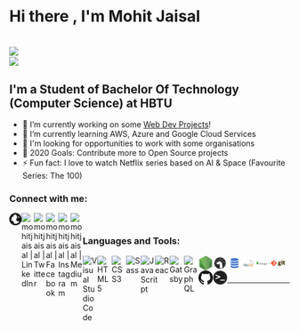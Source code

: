 # Hi there , I'm Mohit Jaisal 
<br>
<img align="center" src="https://komarev.com/ghpvc/?username=mohitjaisal&color=orange" />
<br>
<img align="center" src="https://img.shields.io/badge/mohitjaisal.com-website-orange" />

## I'm a Student of Bachelor Of Technology (Computer Science) at HBTU

- 🔭 I’m currently working on some [Web Dev Projects][website]!
- 🌱 I’m currently learning AWS, Azure and Google Cloud Services
- 👯 I'm looking for opportunities to work with some organisations
- 🥅 2020 Goals: Contribute more to Open Source projects
- ⚡ Fun fact: I love to watch Netflix series based on AI & Space (Favourite Series: The 100)


### Connect with me:

[<img align="left" alt="mohitjaisal.com" width="22px" src="https://raw.githubusercontent.com/iconic/open-iconic/master/svg/globe.svg" />][website]
[<img align="left" alt="mohitjaisal | LinkedIn" width="22px" src="https://cdn.jsdelivr.net/npm/simple-icons@v3/icons/linkedin.svg" />][linkedin]
[<img align="left" alt="mohitjaisal | Twitter" width="22px" src="https://cdn.jsdelivr.net/npm/simple-icons@v3/icons/twitter.svg" />][twitter]
[<img align="left" alt="mohitjaisal | Facebook" width="22px" src="https://cdn.jsdelivr.net/npm/simple-icons@v3/icons/facebook.svg" />][facebook]
[<img align="left" alt="mohitjaisal | Instagram" width="22px" src="https://cdn.jsdelivr.net/npm/simple-icons@v3/icons/instagram.svg" />][instagram]
[<img align="left" alt="mohitjaisal | Medium" width="22px" src="https://cdn.jsdelivr.net/npm/simple-icons@v3/icons/medium.svg" />][medium]

<br />

### Languages and Tools:

<img align="left" alt="Visual Studio Code" width="26px" src="https://github.com/mohitjaisal/ImageStore/blob/master/RawImages/visual-studio-code.png" />
<img align="left" alt="HTML5" width="26px" src="https://github.com/mohitjaisal/ImageStore/blob/master/RawImages/html.png" />
<img align="left" alt="CSS3" width="26px" src="https://github.com/mohitjaisal/ImageStore/blob/master/RawImages/css.png" />
<img align="left" alt="Sass" width="26px" src="https://github.com/mohitjaisal/ImageStore/blob/master/RawImages/sass.png" />
<img align="left" alt="JavaScript" width="26px" src="https://github.com/mohitjaisal/ImageStore/blob/master/RawImages/javascript.png" />
<img align="left" alt="React" width="26px" src="https://github.com/mohitjaisal/ImageStore/blob/master/RawImages/react.png" />
<img align="left" alt="Gatsby" width="26px" src="https://github.com/mohitjaisal/ImageStore/blob/master/RawImages/gatsby.png" />
<img align="left" alt="GraphQL" width="26px" src="https://github.com/mohitjaisal/ImageStore/blob/master/RawImages/graphql.png" />
<img align="left" alt="Node.js" width="26px" src="https://raw.githubusercontent.com/github/explore/80688e429a7d4ef2fca1e82350fe8e3517d3494d/topics/nodejs/nodejs.png" />
<img align="left" alt="Deno" width="26px" src="https://raw.githubusercontent.com/github/explore/361e2821e2dea67711cde99c9c40ed357061cf27/topics/deno/deno.png" />
<img align="left" alt="SQL" width="26px" src="https://raw.githubusercontent.com/github/explore/80688e429a7d4ef2fca1e82350fe8e3517d3494d/topics/sql/sql.png" />
<img align="left" alt="MySQL" width="26px" src="https://raw.githubusercontent.com/github/explore/80688e429a7d4ef2fca1e82350fe8e3517d3494d/topics/mysql/mysql.png" />
<img align="left" alt="MongoDB" width="26px" src="https://raw.githubusercontent.com/github/explore/80688e429a7d4ef2fca1e82350fe8e3517d3494d/topics/mongodb/mongodb.png" />
<img align="left" alt="Git" width="26px" src="https://raw.githubusercontent.com/github/explore/80688e429a7d4ef2fca1e82350fe8e3517d3494d/topics/git/git.png" />
<img align="left" alt="GitHub" width="26px" src="https://raw.githubusercontent.com/github/explore/78df643247d429f6cc873026c0622819ad797942/topics/github/github.png" />
<img align="left" alt="Terminal" width="26px" src="https://raw.githubusercontent.com/github/explore/80688e429a7d4ef2fca1e82350fe8e3517d3494d/topics/terminal/terminal.png" />



<br />
<br />

---

[website]: https://mohitjaisal.com
[linkedin]: https://linkedin.com/in/mohitjaisal
[twitter]: https://twitter.com/mohitjaisal
[facebook]: https://facebook.com/mohitjaisal
[instagram]: https://instagram.com/mohit.jaisal
[medium]: https://medium.com/@mohitjaisal
